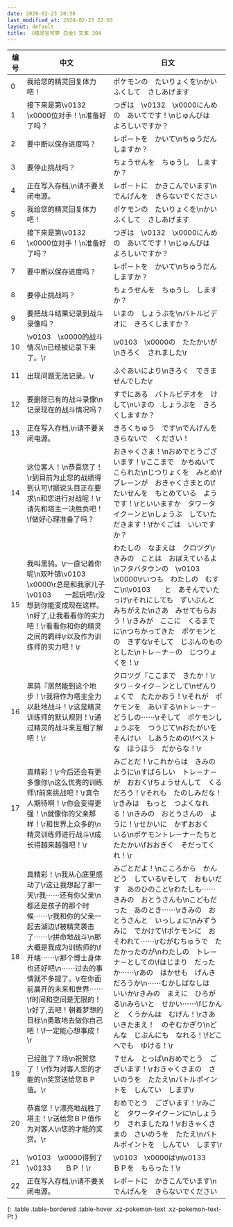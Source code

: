 ```yaml
---
date: 2020-02-23 20:56
last_modified_at: 2020-02-23 22:03
layout: default
title: 《精灵宝可梦 白金》文本 304
---
```

| 编号 | 中文 | 日文 |
| ---- | ---- | ---- |
| 0 | 我给您的精灵回复体力吧！ | ポケモンの　たいりょくを\nかいふくして　さしあげます |
| 1 | 接下来是第\v0132　\x0000位对手！\n准备好了吗？ | つぎは　\v0132　\x0000にんめの　あいてです！\nじゅんびは　よろしいですか？ |
| 2 | 要中断以保存进度吗？ | レポ－トを　かいて\nちゅうだん　しますか？ |
| 3 | 要停止挑战吗？ | ちょうせんを　ちゅうし　しますか？ |
| 4 | 正在写入存档,\n请不要关闭电源。 | レポ－トに　かきこんでいます\nでんげんを　きらないでください |
| 5 | 我给您的精灵回复体力吧！ | ポケモンの　たいりょくを\nかいふくして　さしあげます |
| 6 | 接下来是第\v0132　\x0000位对手！\n准备好了吗？ | つぎは　\v0132　\x0000にんめの　あいてです！\nじゅんびは　よろしいですか？ |
| 7 | 要中断以保存进度吗？ | レポ－トを　かいて\nちゅうだん　しますか？ |
| 8 | 要停止挑战吗？ | ちょうせんを　ちゅうし　しますか？ |
| 9 | 要把战斗结果记录到战斗录像吗？ | いまの　しょうぶを\nバトルビデオに　きろくしますか？ |
| 10 | \v0103　\x0000的战斗情况\n已经被记录下来了。\r | \v0103　\x0000の　たたかいが\nきろく　されました\r |
| 11 | 出现问题无法记录。\r | ふぐあいにより\nきろく　できませんでした\r |
| 12 | 要删除已有的战斗录像\n记录现在的战斗情况吗？ | すでにある　バトルビデオを　けして\nいまの　しょうぶを　きろくしますか？ |
| 13 | 正在写入存档,\n请不要关闭电源。 | きろくちゅう　です\nでんげんを　きらないで　ください！　 |
| 14 | 这位客人！\n恭喜您了！\r到目前为止您的战绩得到认可\f据说头目正在要求\n和您进行对战呢！\r请先和塔主一决胜负吧！\f做好心理准备了吗？ | おきゃくさま！\nおめでとうございます！\rここまで　かちぬいて　こられた\nじつりょくを　みとめ\fブレ－ンが　おきゃくさまとの\fたいせんを　もとめている　ようです！\rといいますか　タワ－タイク－ンと\nしょうぶ　していただきます！\fかくごは　いいですか？ |
| 15 | 我叫黑鸫。\r一直记着你呢\n双叶镇\v0103　\x0000\r总是和我家儿子\v0103　　一起玩吧\r没想到你能变成现在这样。\n好了,让我看看你的实力吧！\r看看你和你的精灵之间的羁绊\r以及作为训练师的实力吧！\r | わたしの　なまえは　クロツグ\rきみの　ことは　おぼえているよ\nフタバタウンの　\v0103　\x0000\rいつも　わたしの　むすこ\n\v0103　　と　あそんでいたっけ\rそれにしても　ずいぶんと　みちがえた\nさあ　みせてもらおう！\rきみが　ここに　くるまでに\nつちかってきた　ポケモンとの　きずな\rそして　じぶんのもの　とした\nトレ－ナ－の　じつりょくを！\r |
| 16 | 黑鸫『居然能到这个地步！\r我将作为塔主全力以赴地战斗！\r这是精灵训练师的默认规则！\r通过精灵的战斗来互相了解吧！\r | クロツグ『ここまで　きたか！\rタワ－タイク－ンとして\nぜんりょくで　たたかおう！\rそれが　ポケモンを　あいする\nトレ－ナ－どうしの⋯⋯\rそして　ポケモンしょうぶを　つうじて\nおたがいを　そんけい　しあうための\fベストな　ほうほう　だからな！\r |
| 17 | 真精彩！\r今后还会有更多像你\n这么优秀的训练师\f前来挑战吧！\r真令人期待啊！\r你会变得更强！\n就像你的父亲那样！\r和世界上众多的\n精灵训练师进行战斗\f成长得越来越强吧！\r | みごとだ！\rこれからは　きみのように\nすばらしい　トレ－ナ－が　おおく\fちょうせんして　くるだろう！\rそれも　たのしみだな！\rきみは　もっと　つよくなれる！\nきみの　おとうさんの　ように！\rせかいに　かずおおく　いる\nポケモントレ－ナ－たちと　たたかい\fおおきく　そだってくれ！\r |
| 18 | 真精彩！\n我从心底里感动了\r这让我想起了那一天\r我⋯⋯还有你父亲\n都还是孩子的那个时候⋯⋯\r我和你的父亲一起去湖边\f被精灵袭击了⋯⋯\r拼命地战斗\n那大概是我成为训练师的\f开端⋯⋯\r那个博士身体也还好吧\n⋯⋯过去的事情就不多提了。\r在你面前展开的未来和世界⋯⋯\f时间和空间是无限的！\r好了,去吧！朝着梦想的目标\n勇敢地去做你自己吧！\f一定能心想事成！\r | みごとだよ！\nこころから　かんどう　している\rそして　おもいだす　あのひのこと\rわたしも⋯⋯　きみの　おとうさんも\nこどもだった　あのとき⋯⋯\rきみの　おとうさんと　いっしょに\nみずうみに　でかけて\fポケモンに　おそわれて⋯⋯\rむがむちゅうで　たたかったのが\nわたしの　トレ－ナ－としての\fはじまり　だったか⋯⋯\rあの　はかせも　げんきだろうか\n⋯⋯むかしばなしは　いいか\rきみの　まえに　ひろがる\nみらいと　せかい⋯⋯\fじかんと　くうかんは　むげん！\rさあ　いきたまえ！　のぞむかぎり\nどんな　じぶんにも　なれる！\fどこへでも　ゆける！\r |
| 19 | 已经胜了７场\n祝贺您了！\r作为对客人您的才能的\n奖赏送给您ＢＰ值。\r | ７せん　とっぱ\nおめでとう　ございます！\rおきゃくさまの　さいのうを　たたえ\nバトルポイントを　しんてい　します\r |
| 20 | 恭喜您！\r漂亮地战胜了塔主！\r送给您ＢＰ值作为对客人\n您的才能的奖赏。\r | おめでとう　ございます！\rみごと　タワ－タイク－ンに\nしょうり　されましたね！\rおきゃくさまの　さいのうを　たたえ\nバトルポイントを　しんてい　します\r |
| 21 | \v0103　\x0000得到了\v0133　　ＢＰ！\r | \v0103　\x0000は\n\v0133　　ＢＰを　もらった！\r |
| 22 | 正在写入存档,\n请不要关闭电源。 | レポ－トに　かきこんでいます\nでんげんを　きらないでください |
{: .table .table-bordered .table-hover .xz-pokemon-text .xz-pokemon-text-Pt }